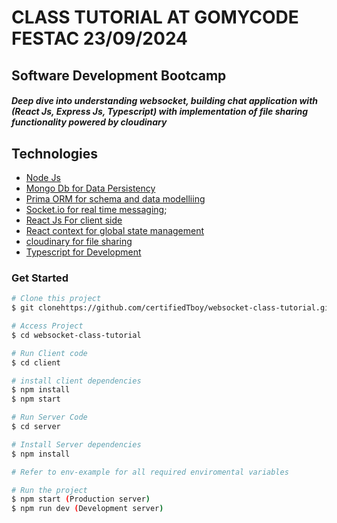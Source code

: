 # CLASS TUTORIAL AT GOMYCODE FESTAC 23/09/2024

## Software Development Bootcamp

##### Deep dive into understanding websocket, building chat application with (React Js, Express Js, Typescript) with implementation of file sharing functionality powered by cloudinary

## Technologies

- [Node Js](#Node)
- [Mongo Db for Data Persistency](#)
- [Prima ORM for schema and data modelliing](#)
- [Socket.io for real time messaging](#);
- [React Js For client side](#)
- [React context for global state management](#)
- [cloudinary for file sharing](#)
- [Typescript for Development](#)

### Get Started

```bash
# Clone this project
$ git clonehttps://github.com/certifiedTboy/websocket-class-tutorial.git

# Access Project
$ cd websocket-class-tutorial

# Run Client code
$ cd client

# install client dependencies
$ npm install
$ npm start

# Run Server Code
$ cd server

# Install Server dependencies
$ npm install

# Refer to env-example for all required enviromental variables

# Run the project
$ npm start (Production server)
$ npm run dev (Development server)

```
